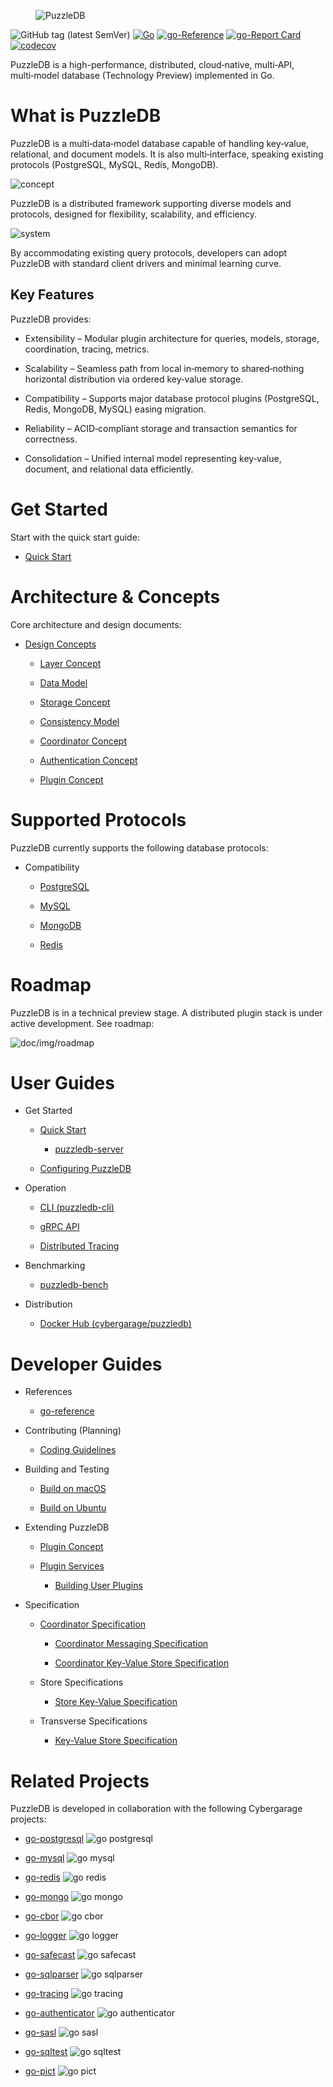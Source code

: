 <figure>
<img src="doc/img/logo.png" alt="PuzzleDB" />
</figure>

![GitHub tag (latest SemVer)](https://img.shields.io/github/v/tag/cybergarage/puzzledb-go) [![Go](https://github.com/cybergarage/puzzledb-go/actions/workflows/make.yml/badge.svg)](https://github.com/cybergarage/puzzledb-go/actions/workflows/make.yml) [![go-Reference](https://pkg.go.dev/badge/github.com/cybergarage/puzzledb-go.svg)](https://pkg.go.dev/github.com/cybergarage/puzzledb-go) [![go-Report Card](https://img.shields.io/badge/go%20report-A%2B-brightgreen)](https://goreportcard.com/report/github.com/cybergarage/puzzledb-go) [![codecov](https://codecov.io/gh/cybergarage/puzzledb-go/branch/main/graph/badge.svg?token=C3Q82XPE44)](https://codecov.io/gh/cybergarage/puzzledb-go)

PuzzleDB is a high-performance, distributed, cloud‑native, multi‑API, multi‑model database (Technology Preview) implemented in Go.

# What is PuzzleDB

PuzzleDB is a multi‑data‑model database capable of handling key‑value, relational, and document models. It is also multi‑interface, speaking existing protocols (PostgreSQL, MySQL, Redis, MongoDB).

![concept](doc/img/concept.png)

PuzzleDB is a distributed framework supporting diverse models and protocols, designed for flexibility, scalability, and efficiency.

![system](doc/img/system.png)

By accommodating existing query protocols, developers can adopt PuzzleDB with standard client drivers and minimal learning curve.

## Key Features

PuzzleDB provides:

- Extensibility – Modular plugin architecture for queries, models, storage, coordination, tracing, metrics.

- Scalability – Seamless path from local in‑memory to shared‑nothing horizontal distribution via ordered key‑value storage.

- Compatibility – Supports major database protocol plugins (PostgreSQL, Redis, MongoDB, MySQL) easing migration.

- Reliability – ACID‑compliant storage and transaction semantics for correctness.

- Consolidation – Unified internal model representing key‑value, document, and relational data efficiently.

# Get Started

Start with the quick start guide:

- [Quick Start](doc/quick-start.md)

# Architecture & Concepts

Core architecture and design documents:

- [Design Concepts](doc/concept.md)

  - [Layer Concept](doc/layer-concept.md)

  - [Data Model](doc/data-model.md)

  - [Storage Concept](doc/storage-concept.md)

  - [Consistency Model](doc/consistency-model.md)

  - [Coordinator Concept](doc/coordinator-concept.md)

  - [Authentication Concept](doc/auth-concept.md)

  - [Plugin Concept](doc/plugin-concept.md)

# Supported Protocols

PuzzleDB currently supports the following database protocols:

- Compatibility

  - [PostgreSQL](doc/postgresql.md)

  - [MySQL](doc/mysql.md)

  - [MongoDB](doc/mongodb.md)

  - [Redis](doc/redis.md)

# Roadmap

PuzzleDB is in a technical preview stage. A distributed plugin stack is under active development. See roadmap:

![doc/img/roadmap](doc/img/roadmap.png)

# User Guides

- Get Started

  - [Quick Start](doc/quick-start.md)

    - [puzzledb-server](doc/cmd/server/puzzledb-server.md)

  - [Configuring PuzzleDB](doc/configuring.md)

- Operation

  - [CLI (puzzledb-cli)](doc/cmd/cli/puzzledb-cli.md)

  - [gRPC API](doc/grpc-api.md)

  - [Distributed Tracing](doc/tracing.md)

- Benchmarking

  - [puzzledb-bench](https://github.com/cybergarage/puzzledb-bench)

- Distribution

  - [Docker Hub (cybergarage/puzzledb)](https://hub.docker.com/repository/docker/cybergarage/puzzledb/general)

# Developer Guides

- References

  - [go-reference](https://pkg.go.dev/github.com/cybergarage/puzzledb-go)

- Contributing (Planning)

  - [Coding Guidelines](doc/coding_guideline.md)

- Building and Testing

  - [Build on macOS](doc/build-on-macos.md)

  - [Build on Ubuntu](doc/build-on-ubuntu.md)

- Extending PuzzleDB

  - [Plugin Concept](doc/plugin-concept.md)

  - [Plugin Services](doc/plugin-types.md)

    - [Building User Plugins](doc/plugin-tutorial.md)

- Specification

  - [Coordinator Specification](doc/spec/coordinator-spec.md)

    - [Coordinator Messaging Specification](doc/spec/coordinator-msg-spec.md)

    - [Coordinator Key-Value Store Specification](doc/spec/coordinator-spec.md)

  - Store Specifications

    - [Store Key-Value Specification](doc/spec/store-kv-spec.md)

  - Transverse Specifications

    - [Key-Value Store Specification](doc/spec/kv-store-spec.md)

# Related Projects

PuzzleDB is developed in collaboration with the following Cybergarage projects:

- [go-postgresql](https://github.com/cybergarage/go-postgresql) ![go postgresql](https://img.shields.io/github/v/tag/cybergarage/go-postgresql)

- [go-mysql](https://github.com/cybergarage/go-mysql) ![go mysql](https://img.shields.io/github/v/tag/cybergarage/go-mysql)

- [go-redis](https://github.com/cybergarage/go-redis) ![go redis](https://img.shields.io/github/v/tag/cybergarage/go-redis)

- [go-mongo](https://github.com/cybergarage/go-mongo) ![go mongo](https://img.shields.io/github/v/tag/cybergarage/go-mongo)

- [go-cbor](https://github.com/cybergarage/go-cbor) ![go cbor](https://img.shields.io/github/v/tag/cybergarage/go-cbor)

- [go-logger](https://github.com/cybergarage/go-logger) ![go logger](https://img.shields.io/github/v/tag/cybergarage/go-logger)

- [go-safecast](https://github.com/cybergarage/go-safecast) ![go safecast](https://img.shields.io/github/v/tag/cybergarage/go-safecast)

- [go-sqlparser](https://github.com/cybergarage/go-sqlparser) ![go sqlparser](https://img.shields.io/github/v/tag/cybergarage/go-sqlparser)

- [go-tracing](https://github.com/cybergarage/go-tracing) ![go tracing](https://img.shields.io/github/v/tag/cybergarage/go-tracing)

- [go-authenticator](https://github.com/cybergarage/go-authenticator) ![go authenticator](https://img.shields.io/github/v/tag/cybergarage/go-authenticator)

- [go-sasl](https://github.com/cybergarage/go-sasl) ![go sasl](https://img.shields.io/github/v/tag/cybergarage/go-sasl)

- [go-sqltest](https://github.com/cybergarage/go-sqltest) ![go sqltest](https://img.shields.io/github/v/tag/cybergarage/go-sqltest)

- [go-pict](https://github.com/cybergarage/go-pict) ![go pict](https://img.shields.io/github/v/tag/cybergarage/go-pict)
